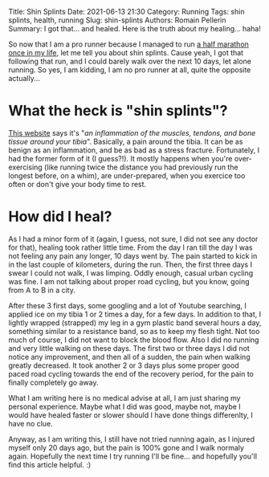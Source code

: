 Title: Shin Splints
Date: 2021-06-13 21:30
Category: Running
Tags: shin splints, health, running
Slug: shin-splints
Authors: Romain Pellerin
Summary: I got that... and healed. Here is the truth about my healing... haha!

So now that I am a pro runner because I managed to run [a half marathon once in my life](https://www.strava.com/activities/5368040239), let me tell you about shin splints. Cause yeah, I got that following that run, and I could barely walk over the next 10 days, let alone running. So yes, I am kidding, I am no pro runner at all, quite the opposite actually...

# What the heck is "shin splints"?

[This website](https://orthoinfo.aaos.org/en/diseases--conditions/shin-splints/) says it's "_an inflammation of the muscles, tendons, and bone tissue around your tibia_". Basically, a pain around the tibia. It can be as benign as an inflammation, and be as bad as a stress fracture. Fortunately, I had the former form of it (I guess?!). It mostly happens when you're over-exercising (like running twice the distance you had previously run the longest before, on a whim), are under-prepared, when you exercice too often or don't give your body time to rest.

# How did I heal?

As I had a minor form of it (again, I guess, not sure, I did not see any doctor for that), healing took rather little time. From the day I ran till the day I was not feeling any pain any longer, 10 days went by. The pain started to kick in in the last couple of kilometers, during the run. Then, the first three days I swear I could not walk, I was limping. Oddly enough, casual urban cycling was fine. I am not talking about proper road cycling, but you know, going from A to B in a city.

After these 3 first days, some googling and a lot of Youtube searching, I applied ice on my tibia 1 or 2 times a day, for a few days. In addition to that, I lightly wrapped (strapped) my leg in a gym plastic band several hours a day, something similar to a resistance band, so as to keep my flesh tight. Not too much of course, I did not want to block the blood flow. Also I did no running and very little walking on these days. The first two or three days I did not notice any improvement, and then all of a sudden, the pain when walking greatly decreased. It took another 2 or 3 days plus some proper good paced road cycling towards the end of the recovery period, for the pain to finally completely go away.

What I am writing here is no medical advise at all, I am just sharing my personal experience. Maybe what I did was good, maybe not, maybe I would have healed faster or slower should I have done things differenlty, I have no clue.

Anyway, as I am writing this, I still have not tried running again, as I injured myself only 20 days ago, but the pain is 100% gone and I walk normaly again. Hopefully the next time I try running I'll be fine... and hopefully you'll find this article helpful. :)
